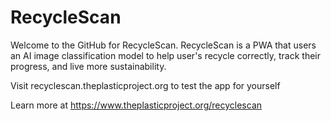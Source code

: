# RecycleScan

Welcome to the GitHub for RecycleScan. RecycleScan is a PWA that users an AI image classification model to help user's recycle correctly, track their progress, and live more sustainability.


Visit recyclescan.theplasticproject.org to test the app for yourself


Learn more at https://www.theplasticproject.org/recyclescan


